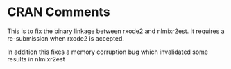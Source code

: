# CRAN Comments

This is to fix the binary linkage between rxode2 and nlmixr2est.  It requires a re-submission when rxode2 is accepted.

In addition this fixes a memory corruption bug which invalidated some results in nlmixr2est

